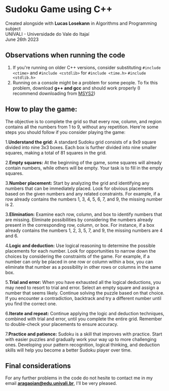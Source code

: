 # Sudoku Game using **C++**

Created alongside with **Lucas Losekann** in Algorithms and Programming subject <br />
UNIVALI - Universidade do Vale do Itajaí <br />
June 26th 2023 <br />

## Observations when running the code
1. If you're running on older C++ versions, consider substituting `#include <ctime>` and `#include <cstdlib>` for `#include <time.h>` `#include <stdlib.h>`
2. Running on a console might be a problem for some people. To fix this problem, download **g++ and gcc** and should work properly (I recommend downloading from [MSYS2](https://www.msys2.org/))
## How to play the game:
 The objective is to complete the grid so that every row, column, and region contains all the numbers from 1 to 9, without any repetition. Here're some steps you should follow if you consider playing the game:
 
1.**Understand the grid:** A standard Sudoku grid consists of a 9x9 square divided into nine 3x3 boxes. Each box is further divided into nine smaller squares, making a total of 81 squares in the grid.

2.**Empty squares:** At the beginning of the game, some squares will already contain numbers, while others will be empty. Your task is to fill in the empty squares.

3.**Number placement:** Start by analyzing the grid and identifying any numbers that can be immediately placed. Look for obvious placements based on the given numbers and any related constraints. For example, if a row already contains the numbers 1, 3, 4, 5, 6, 7, and 9, the missing number is 2.

3.**Elimination:** Examine each row, column, and box to identify numbers that are missing. Eliminate possibilities by considering the numbers already present in the corresponding row, column, or box. For instance, if a box already contains the numbers 1, 2, 3, 5, 7, and 9, the missing numbers are 4 and 6.

4.**Logic and deduction:** Use logical reasoning to determine the possible placements for each number. Look for opportunities to narrow down the choices by considering the constraints of the game. For example, if a number can only be placed in one row or column within a box, you can eliminate that number as a possibility in other rows or columns in the same box.

5.**Trial and error:** When you have exhausted all the logical deductions, you may need to resort to trial and error. Select an empty square and assign a number that seems likely. Continue solving the puzzle based on that choice. If you encounter a contradiction, backtrack and try a different number until you find the correct one.

6.**Iterate and repeat:** Continue applying the logic and deduction techniques, combined with trial and error, until you complete the entire grid. Remember to double-check your placements to ensure accuracy.

7.**Practice and patience:** Sudoku is a skill that improves with practice. Start with easier puzzles and gradually work your way up to more challenging ones. Developing your pattern recognition, logical thinking, and deduction skills will help you become a better Sudoku player over time.

## Final considerations
For any further problems in the code do not hesite to contact me in my email **aragaoian@edu.univali.br**, I'll be very pleased.

